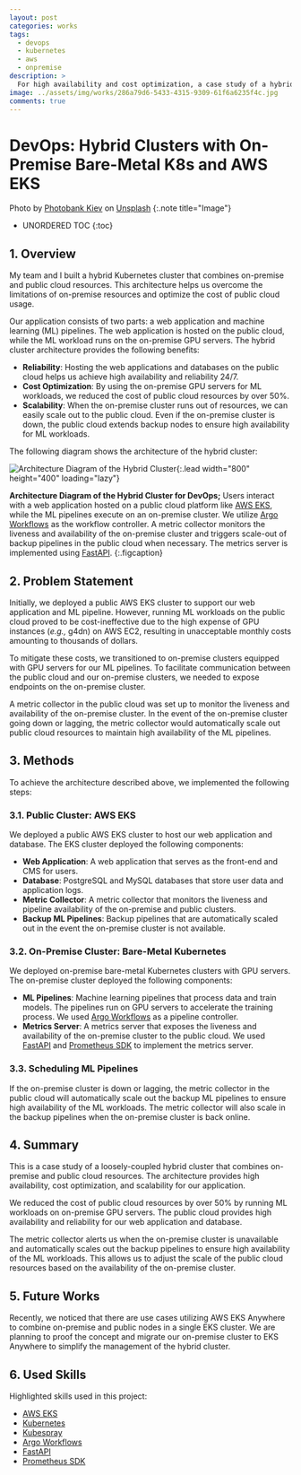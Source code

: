 ```yaml
---
layout: post
categories: works
tags:
  - devops
  - kubernetes
  - aws
  - onpremise
description: >
  For high availability and cost optimization, a case study of a hybrid cluster that combines on-premise and public cloud.
image: ../assets/img/works/286a79d6-5433-4315-9309-61f6a6235f4c.jpg
comments: true
---
```


# DevOps: Hybrid Clusters with On-Premise Bare-Metal K8s and AWS EKS

Photo by <a href="https://unsplash.com/@mike_kiev?utm_content=creditCopyText&utm_medium=referral&utm_source=unsplash">Photobank Kiev</a> on <a href="https://unsplash.com/photos/3-men-standing-on-rocky-shore-during-daytime-Opzk_hvwO9Q?utm_content=creditCopyText&utm_medium=referral&utm_source=unsplash">Unsplash</a>
{:.note title="Image"}

* UNORDERED TOC
{:toc}

## 1. Overview

My team and I built a hybrid Kubernetes cluster that combines on-premise and public cloud resources. This architecture helps us overcome the limitations of on-premise resources and optimize the cost of public cloud usage.

Our application consists of two parts: a web application and machine learning (ML) pipelines. The web application is hosted on the public cloud, while the ML workload runs on the on-premise GPU servers. The hybrid cluster architecture provides the following benefits:

- **Reliability**: Hosting the web applications and databases on the public cloud helps us achieve high availability and reliability 24/7.
- **Cost Optimization**: By using the on-premise GPU servers for ML workloads, we reduced the cost of public cloud resources by over 50%.
- **Scalability**: When the on-premise cluster runs out of resources, we can easily scale out to the public cloud. Even if the on-premise cluster is down, the public cloud extends backup nodes to ensure high availability for ML workloads.

The following diagram shows the architecture of the hybrid cluster:

![Architecture Diagram of the Hybrid Cluster](../assets/img/works/10393250-4f16-43e6-856b-c4fa7515fdce.png){:.lead width="800" height="400" loading="lazy"}

**Architecture Diagram of the Hybrid Cluster for DevOps;** Users interact with a web application hosted on a public cloud platform like [AWS EKS](https://aws.amazon.com/eks), while the ML pipelines execute on an on-premise cluster. We utilize [Argo Workflows] as the workflow controller. A metric collector monitors the liveness and availability of the on-premise cluster and triggers scale-out of backup pipelines in the public cloud when necessary. The metrics server is implemented using [FastAPI].
{:.figcaption}



## 2. Problem Statement

Initially, we deployed a public AWS EKS cluster to support our web application and ML pipeline. However, running ML workloads on the public cloud proved to be cost-ineffective due to the high expense of GPU instances (*e.g.,* g4dn) on AWS EC2, resulting in unacceptable monthly costs amounting to thousands of dollars.

To mitigate these costs, we transitioned to on-premise clusters equipped with GPU servers for our ML pipelines. To facilitate communication between the public cloud and our on-premise clusters, we needed to expose endpoints on the on-premise cluster.

A metric collector in the public cloud was set up to monitor the liveness and availability of the on-premise cluster. In the event of the on-premise cluster going down or lagging, the metric collector would automatically scale out public cloud resources to maintain high availability of the ML pipelines.



## 3. Methods
To achieve the architecture described above, we implemented the following steps:

### 3.1. Public Cluster: AWS EKS
We deployed a public AWS EKS cluster to host our web application and database. The EKS cluster deployed the following components:

- **Web Application**: A web application that serves as the front-end and CMS for users.
- **Database**: PostgreSQL and MySQL databases that store user data and application logs.
- **Metric Collector**: A metric collector that monitors the liveness and pipeline availability of the on-premise and public clusters.
- **Backup ML Pipelines**: Backup pipelines that are automatically scaled out in the event the on-premise cluster is not available.

### 3.2. On-Premise Cluster: Bare-Metal Kubernetes
We deployed on-premise bare-metal Kubernetes clusters with GPU servers. The on-premise cluster deployed the following components:

- **ML Pipelines**: Machine learning pipelines that process data and train models. The pipelines run on GPU servers to accelerate the training process. We used [Argo Workflows] as a pipeline controller.
- **Metrics Server**: A metrics server that exposes the liveness and availability of the on-premise cluster to the public cloud. We used [FastAPI] and [Prometheus SDK] to implement the metrics server.

### 3.3. Scheduling ML Pipelines
If the on-premise cluster is down or lagging, the metric collector in the public cloud will automatically scale out the backup ML pipelines to ensure high availability of the ML workloads. The metric collector will also scale in the backup pipelines when the on-premise cluster is back online.

## 4. Summary
This is a case study of a loosely-coupled hybrid cluster that combines on-premise and public cloud resources. The architecture provides high availability, cost optimization, and scalability for our application.

We reduced the cost of public cloud resources by over 50% by running ML workloads on on-premise GPU servers. The public cloud provides high availability and reliability for our web application and database.

The metric collector alerts us when the on-premise cluster is unavailable and automatically scales out the backup pipelines to ensure high availability of the ML workloads. This allows us to adjust the scale of the public cloud resources based on the availability of the on-premise cluster.

## 5. Future Works
Recently, we noticed that there are use cases utilizing AWS EKS Anywhere to combine on-premise and public nodes in a single EKS cluster. We are planning to proof the concept and migrate our on-premise cluster to EKS Anywhere to simplify the management of the hybrid cluster.

## 6. Used Skills
Highlighted skills used in this project:

- [AWS EKS]
- [Kubernetes]
- [Kubespray]
- [Argo Workflows]
- [FastAPI]
- [Prometheus SDK]


[AWS EKS]: https://aws.amazon.com/eks "Amazon Elastic Kubernetes Service"
[Kubernetes]: https://kubernetes.io "Kubernetes: Production-Grade Container Orchestration"
[Kubespray]: https://kubespray.io "Kubespray: Kubernetes Cluster Deployment Tool"
[Argo Workflows]: https://argoproj.github.io/workflows "Workflow Engine in Argo Projects"
[FastAPI]: https://fastapi.tiangolo.com "FastAPI: Python API Framework"
[Prometheus SDK]: https://github.com/prometheus/client_python "Python Package for Prometheus Client"
